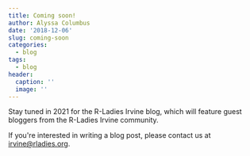 ```yaml
---
title: Coming soon!
author: Alyssa Columbus
date: '2018-12-06'
slug: coming-soon
categories:
  - blog
tags:
  - blog
header:
  caption: ''
  image: ''
---
```


Stay tuned in 2021 for the R-Ladies Irvine blog, which will feature guest bloggers from the R-Ladies Irvine community.

If you're interested in writing a blog post, please contact us at [irvine@rladies.org](mailto:irvine@rladies.org).